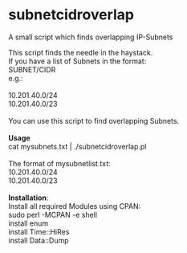 # subnetcidroverlap
A small script which finds overlapping IP-Subnets

This script finds the needle in the haystack. <br>
If you have a list of Subnets in the format:<br>
SUBNET/CIDR<br>
e.g.: <br>
<br>
10.201.40.0/24<br>
10.201.40.0/23<br>
<br>
You can use this script to find overlapping Subnets.<br>
<br>
<b>Usage</b><br>
cat mysubnets.txt | ./subnetcidroverlap.pl<br>
<br>
The format of mysubnetlist.txt:<br>
10.201.40.0/24<br>
10.201.40.0/23<br>
<br>
<b>Installation</b>:<br>
Install all required Modules using CPAN:<br>
sudo perl -MCPAN -e shell<br>
install enum<br>
install Time::HiRes<br>
install Data::Dump<br>
